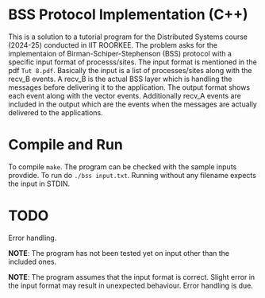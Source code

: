 # BSS Protocol Implementation (C++)

This is a solution to a tutorial program for the Distributed Systems course
(2024-25) conducted in IIT ROORKEE. The problem asks for the implementaion of
Birman-Schiper-Stephenson (BSS) protocol with a specific input format of
processs/sites. The input format is mentioned in the pdf ``Tut 8.pdf``. Basically
the input is a list of processes/sites along with the recv_B events. A recv_B
is the actual BSS layer which is handling the messages before delivering it to
the application. The output format shows each event along with the vector
events. Additionally recv_A events are included in the output which are the
events when the messages are actually delivered to the applications.

# Compile and Run

To compile ``make``. The program can be checked with the sample inputs provdide.
To run do ``./bss input.txt``. Running without any filename expects the input in
STDIN.

# TODO

Error handling.

**NOTE**: The program has not been tested yet on input other than the included
ones.

**NOTE**: The program assumes that the input format is correct. Slight error in
the input format may result in unexpected behaviour. Error handling is due.

